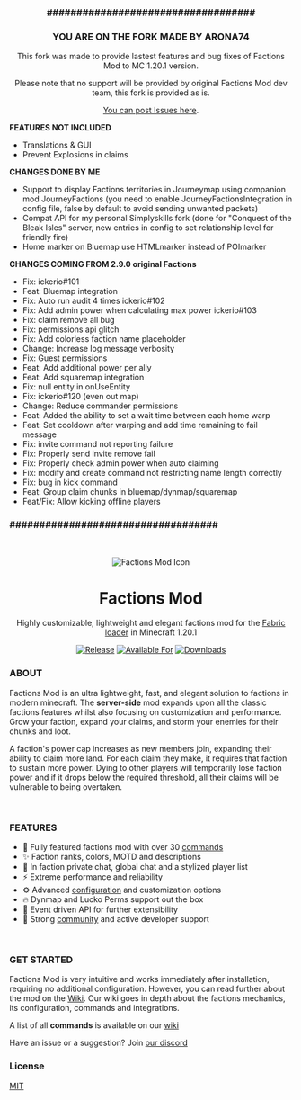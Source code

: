 
<div align="center">

### **###################################**
### **YOU ARE ON THE FORK MADE BY ARONA74**

This fork was made to provide lastest features and bug fixes of Factions Mod to MC 1.20.1 version.
 
Please note that no support will be provided by original Factions Mod dev team, this fork is provided as is.

[You can post Issues here](https://github.com/Arona74/factions/issues).
</div>

**FEATURES NOT INCLUDED**
- Translations & GUI
- Prevent Explosions in claims

**CHANGES DONE BY ME**
- Support to display Factions territories in Journeymap using companion mod JourneyFactions (you need to enable JourneyFactionsIntegration in config file, false by default to avoid sending unwanted packets)
- Compat API for my personal Simplyskills fork (done for "Conquest of the Bleak Isles" server, new entries in config to set relationship level for friendly fire)
- Home marker on Bluemap use HTMLmarker instead of POImarker

**CHANGES COMING FROM 2.9.0 original Factions**
- Fix: ickerio#101
- Feat: Bluemap integration
- Fix: Auto run audit 4 times ickerio#102
- Fix: Add admin power when calculating max power ickerio#103
- Fix: claim remove all bug
- Fix: permissions api glitch
- Fix: Add colorless faction name placeholder
- Change: Increase log message verbosity
- Fix: Guest permissions
- Feat: Add additional power per ally
- Feat: Add squaremap integration
- Fix: null entity in onUseEntity
- Fix: ickerio#120 (even out map)
- Change: Reduce commander permissions
- Feat: Added the ability to set a wait time between each home warp
- Feat: Set cooldown after warping and add time remaining to fail message
- Fix: invite command not reporting failure
- Fix: Properly send invite remove fail
- Fix: Properly check admin power when auto claiming
- Fix: modify and create command not restricting name length correctly
- Fix: bug in kick command
- Feat: Group claim chunks in bluemap/dynmap/squaremap
- Feat/Fix: Allow kicking offline players

### **###################################**

</div>

&nbsp;

<div align="center">

<img alt="Factions Mod Icon" src="src/main/resources/assets/factions/icon.png">
 
# Factions Mod

Highly customizable, lightweight and elegant factions mod for the [Fabric loader][fabric] in Minecraft 1.20.1

[![Release](https://img.shields.io/github/v/release/ickerio/factions?style=for-the-badge&include_prereleases&sort=semver)][github:releases]
[![Available For](https://img.shields.io/badge/dynamic/json?label=Available%20For&style=for-the-badge&color=e64626&query=version&url=https%3A%2F%2Fapi.blueish.dev%2Fapi%2Fminecraft%2Fversion%3Fid%3Dfactions)][modrinth]
 [![Downloads](https://img.shields.io/badge/dynamic/json?label=Downloads&style=for-the-badge&color=e64626&query=downloads&url=https%3A%2F%2Fapi.blueish.dev%2Fapi%2Fminecraft%2Fdownloads%3Fcurseid%3D497362%26modrinthid%3Dfactions)][modrinth:releases]

</div>

### **ABOUT**

Factions Mod is an ultra lightweight, fast, and elegant solution to factions in modern minecraft. The **server-side** mod expands upon all the classic factions features whilst also focusing on customization and performance. Grow your faction, expand your claims, and storm your enemies for their chunks and loot.

A faction's power cap increases as new members join, expanding their ability to claim more land. For each claim they make, it requires that faction to sustain more power. Dying to other players will temporarily lose faction power and if it drops below the required threshold, all their claims will be vulnerable to being overtaken.

&nbsp;

### **FEATURES**

- 🎯 Fully featured factions mod with over 30 [commands][wiki:commands]
- ✨ Faction ranks, colors, MOTD and descriptions
- 🎉 In faction private chat, global chat and a stylized player list
- ⚡ Extreme performance and reliability
- ⚙️ Advanced [configuration][wiki:config] and customization options
- 🔥 Dynmap and Lucko Perms support out the box
- 🚀 Event driven API for further extensibility 
- 💬 Strong [community][discord] and active developer support

&nbsp;

### **GET STARTED**

Factions Mod is very intuitive and works immediately after installation, requiring no additional configuration. However, you can read further about the mod on the [Wiki][wiki]. Our wiki goes in depth about the factions mechanics, its configuration, commands and integrations.

A list of all **commands** is available on our [wiki][wiki:commands]

Have an issue or a suggestion? Join [our discord][discord]

### **License**
[MIT](LICENSE)

[fabric]: https://fabricmc.net/
[modrinth]: https://modrinth.com/mod/factions
[modrinth:releases]: https://modrinth.com/mod/factions/versions
[github:releases]: https://github.com/ickerio/factions/releases
[wiki]: https://github.com/ickerio/factions/wiki
[wiki:config]: https://github.com/ickerio/factions/wiki/Config
[wiki:commands]: https://github.com/ickerio/factions/wiki/Commands
[discord]: https://discord.gg/tHPFegeAY8
